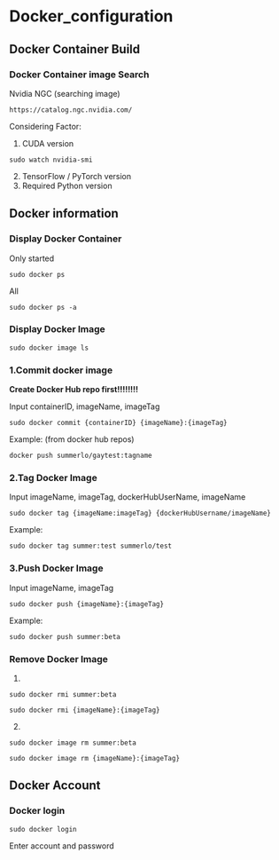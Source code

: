 # Docker_configuration

## Docker Container Build

### Docker Container image Search
Nvidia NGC (searching image)
```
https://catalog.ngc.nvidia.com/
```
Considering Factor:
1. CUDA version
```
sudo watch nvidia-smi
```
2. TensorFlow / PyTorch version
3. Required Python version



## Docker information

### Display Docker Container
Only started
```
sudo docker ps
```

All
```
sudo docker ps -a
```

### Display Docker Image
```
sudo docker image ls
```

### 1.Commit docker image
**Create Docker Hub repo first!!!!!!!!**

Input containerID, imageName, imageTag
```
sudo docker commit {containerID} {imageName}:{imageTag}
```
Example: (from docker hub repos)
```
docker push summerlo/gaytest:tagname
```

### 2.Tag Docker Image
Input imageName, imageTag, dockerHubUserName, imageName
```
sudo docker tag {imageName:imageTag} {dockerHubUsername/imageName}
```
Example:
```
sudo docker tag summer:test summerlo/test
```

### 3.Push Docker Image
Input imageName, imageTag
```
sudo docker push {imageName}:{imageTag}
```
Example:
```
sudo docker push summer:beta
```

### Remove Docker Image
1.
```
sudo docker rmi summer:beta
```
```
sudo docker rmi {imageName}:{imageTag}
```
2.
```
sudo docker image rm summer:beta
```
```
sudo docker image rm {imageName}:{imageTag}
```

## Docker Account 

### Docker login
```
sudo docker login
```
Enter account and password
